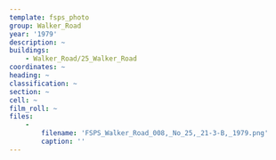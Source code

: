 ```yaml
---
template: fsps_photo
group: Walker_Road
year: '1979'
description: ~
buildings:
    - Walker_Road/25_Walker_Road
coordinates: ~
heading: ~
classification: ~
section: ~
cell: ~
film_roll: ~
files:
    -
        filename: 'FSPS_Walker_Road_008,_No_25,_21-3-B,_1979.png'
        caption: ''
---
```

